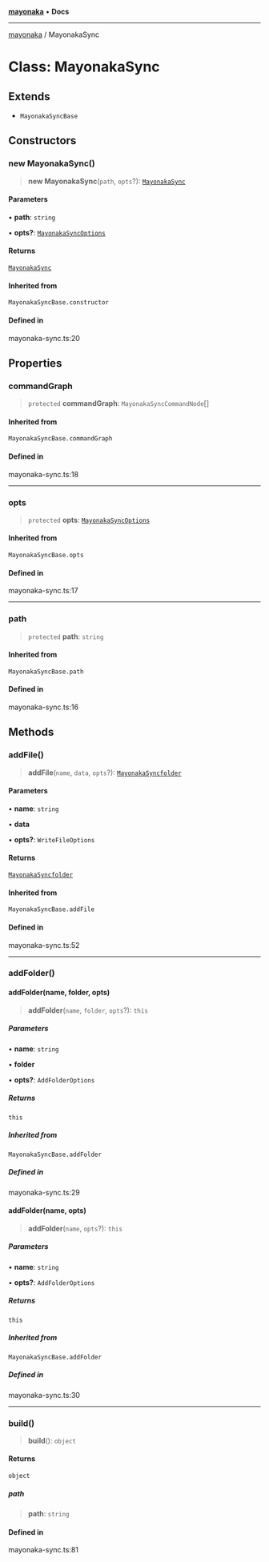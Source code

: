 [**mayonaka**](README.md) • **Docs**

***

[mayonaka](README.md) / MayonakaSync

# Class: MayonakaSync

## Extends

- `MayonakaSyncBase`

## Constructors

### new MayonakaSync()

> **new MayonakaSync**(`path`, `opts`?): [`MayonakaSync`](Class.MayonakaSync.md)

#### Parameters

• **path**: `string`

• **opts?**: [`MayonakaSyncOptions`](TypeAlias.MayonakaSyncOptions.md)

#### Returns

[`MayonakaSync`](Class.MayonakaSync.md)

#### Inherited from

`MayonakaSyncBase.constructor`

#### Defined in

mayonaka-sync.ts:20

## Properties

### commandGraph

> `protected` **commandGraph**: `MayonakaSyncCommandNode`[]

#### Inherited from

`MayonakaSyncBase.commandGraph`

#### Defined in

mayonaka-sync.ts:18

***

### opts

> `protected` **opts**: [`MayonakaSyncOptions`](TypeAlias.MayonakaSyncOptions.md)

#### Inherited from

`MayonakaSyncBase.opts`

#### Defined in

mayonaka-sync.ts:17

***

### path

> `protected` **path**: `string`

#### Inherited from

`MayonakaSyncBase.path`

#### Defined in

mayonaka-sync.ts:16

## Methods

### addFile()

> **addFile**(`name`, `data`, `opts`?): [`MayonakaSyncfolder`](Class.MayonakaSyncfolder.md)

#### Parameters

• **name**: `string`

• **data**

• **opts?**: `WriteFileOptions`

#### Returns

[`MayonakaSyncfolder`](Class.MayonakaSyncfolder.md)

#### Inherited from

`MayonakaSyncBase.addFile`

#### Defined in

mayonaka-sync.ts:52

***

### addFolder()

#### addFolder(name, folder, opts)

> **addFolder**(`name`, `folder`, `opts`?): `this`

##### Parameters

• **name**: `string`

• **folder**

• **opts?**: `AddFolderOptions`

##### Returns

`this`

##### Inherited from

`MayonakaSyncBase.addFolder`

##### Defined in

mayonaka-sync.ts:29

#### addFolder(name, opts)

> **addFolder**(`name`, `opts`?): `this`

##### Parameters

• **name**: `string`

• **opts?**: `AddFolderOptions`

##### Returns

`this`

##### Inherited from

`MayonakaSyncBase.addFolder`

##### Defined in

mayonaka-sync.ts:30

***

### build()

> **build**(): `object`

#### Returns

`object`

##### path

> **path**: `string`

#### Defined in

mayonaka-sync.ts:81
